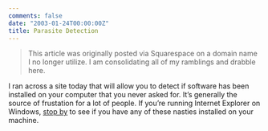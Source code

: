 ```yaml
---
comments: false
date: "2003-01-24T00:00:00Z"
title: Parasite Detection
---
```


> This article was originally posted via Squarespace on a domain name I no longer utilize.  I am consolidating all of my ramblings and drabble here.

I ran across a site today that will allow you to detect if software has been installed on your computer that you never asked for. It’s generally the source of frustation for a lot of people. If you’re running Internet Explorer on Windows, [stop by][1] to see if you have any of these nasties installed on your machine.

[1]: http://www.doxdesk.com/parasite/